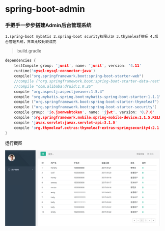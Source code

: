 # spring-boot-admin
### 手把手一步步搭建Admin后台管理系统

`1.spring-boot mybatis
 2.spring-boot scurity权限认证
 3.thymeleaf模板
 4.后台管理系统，界面比较比较漂亮
`

> build.gradle

```c
dependencies {
    testCompile group: 'junit', name: 'junit', version: '4.11'
    runtime('mysql:mysql-connector-java')
    compile("org.springframework.boot:spring-boot-starter-web")
    //compile ("org.springframework.boot:spring-boot-starter-data-rest")
    //compile "com.alibaba:druid:1.0.26"
    compile "org.aspectj:aspectjweaver:1.5.4"
    compile "org.mybatis.spring.boot:mybatis-spring-boot-starter:1.1.1"
    compile ("org.springframework.boot:spring-boot-starter-thymeleaf")
    compile ("org.springframework.boot:spring-boot-starter-security")
    compile group: 'io.jsonwebtoken', name: 'jjwt', version: '0.7.0'
    compile 'org.springframework.mobile:spring-mobile-device:1.1.5.RELEASE'
    compile 'javax.servlet:javax.servlet-api:3.1.0'
    compile 'org.thymeleaf.extras:thymeleaf-extras-springsecurity4:2.1.2.RELEASE'
}

```
运行截图 

![](https://raw.githubusercontent.com/ymcao/springboot-admin/master/screenshot/admin_screenshot.png)



